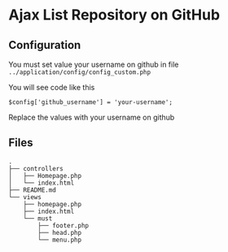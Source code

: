 Ajax List Repository on GitHub
==================

## Configuration

You must set value your username on github in file
`../application/config/config_custom.php`

You will see code like this

```$config['github_username'] = 'your-username';```

Replace the values with your username on github

## Files

```
.
├── controllers
│   ├── Homepage.php
│   └── index.html
├── README.md
└── views
    ├── homepage.php
    ├── index.html
    └── must
        ├── footer.php
        ├── head.php
        └── menu.php
```